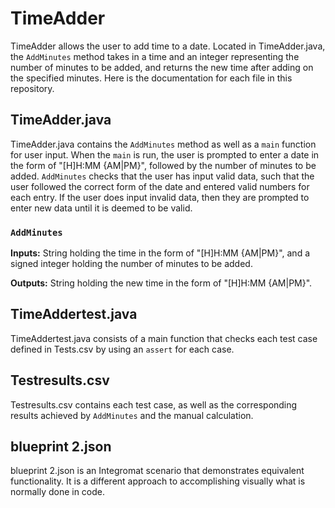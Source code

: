 # TimeAdder

TimeAdder allows the user to add time to a date. Located in TimeAdder.java, the `AddMinutes` method takes in a time and an integer representing the number of minutes to be added, and returns the new time after adding on the specified minutes. Here is the documentation for each file in this repository.

## TimeAdder.java
TimeAdder.java contains the `AddMinutes` method as well as a `main` function for user input. When the `main` is run, the user is prompted to enter a date in the form of "[H]H:MM {AM|PM}", followed by the number of minutes to be added. `AddMinutes` checks that the user has input valid data, such that the user followed the correct form of the date and entered valid numbers for each entry. If the user does input invalid data, then they are prompted to enter new data until it is deemed to be valid.

### `AddMinutes`
**Inputs:** String holding the time in the form of "[H]H:MM {AM|PM}", and a signed integer holding the number of minutes to be added.

**Outputs:** String holding the new time in the form of "[H]H:MM {AM|PM}".

## TimeAddertest.java
TimeAddertest.java consists of a main function that checks each test case defined in Tests.csv by using an `assert` for each case.

## Testresults.csv
Testresults.csv contains each test case, as well as the corresponding results achieved by `AddMinutes` and the manual calculation.

## blueprint 2.json
blueprint 2.json is an Integromat scenario that demonstrates equivalent functionality. It is a different approach to accomplishing visually what is normally done in code. 

